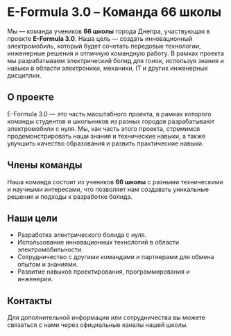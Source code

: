 # E-Formula 3.0 – Команда 66 школы

Мы — команда учеников **66 школы** города Днепра, участвующая в проекте **E-Formula 3.0**. Наша цель — создать инновационный электромобиль, который будет сочетать передовые технологии, инженерные решения и отличную командную работу. В рамках проекта мы разрабатываем электрический болид для гонок, используя знания и навыки в области электроники, механики, IT и других инженерных дисциплин.

## О проекте

E-Formula 3.0 — это часть масштабного проекта, в рамках которого команды студентов и школьников из разных городов разрабатывают электромобили с нуля. Мы, как часть этого проекта, стремимся продемонстрировать наши знания и технические навыки, а также улучшить качество образования и развить практические навыки.

## Члены команды

Наша команда состоит из учеников **66 школы** с разными техническими и научными интересами, что позволяет нам создавать уникальные решения и подходы к разработке болида.

## Наши цели

- Разработка электрического болида с нуля.
- Использование инновационных технологий в области электромобильности.
- Сотрудничество с другими командами и партнерами для обмена опытом и знаниями.
- Развитие навыков проектирования, программирования и инженерии.

## Контакты

Для дополнительной информации или сотрудничества вы можете связаться с нами через официальные каналы нашей школы.

